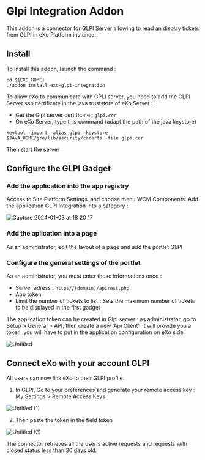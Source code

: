 # Glpi Integration Addon
This addon is a connector for [GLPI Server](https://glpi-project.org/fr/) allowing to read an display tickets from GLPI in eXo Platform instance.

## Install

To install this addon, launch the command : 
```
cd ${EXO_HOME}
./addon install exo-glpi-integration
```

To allow eXo to communicate with GPLI server, you need to add the GLPI Server ssh certificate in the java truststore of eXo Server :

- Get the Glpi server certificate : `glpi.cer`
- On eXo Server, type this command (adapt the path of the java keystore)

```
keytool -import -alias glpi -keystore $JAVA_HOME/jre/lib/security/cacerts -file glpi.cer
``` 

Then start the server

## Configure the GLPI Gadget 

### Add the application into the app registry

Access to Site Platform Settings, and choose menu WCM Components.
Add the application GLPI Integration into a category :

![Capture 2024-01-03 at 18 20 17](https://github.com/exo-addons/glpi-integration/assets/807839/2a0f9b6a-cf99-4de1-ab4a-6d98ea471cc9)

### Add the aplication into a page

As an administrator, edit the layout of a page and add the portlet GLPI

### Configure the general settings of the portlet

As an administrator, you must enter these informations once :

- Server adress : `https//(domain)/apirest.php`
- App token
- Limit the number of tickets to list : Sets the maximum number of tickets to be displayed in the first gadget

The application token can be created in Glpi server : as administrator, go to Setup > General > API, then create a new 'Api Client'. It will provide you a token, you will have to put in the application configuration on eXo side.

![Untitled](https://github.com/exo-addons/glpi-integration/assets/807839/1d36a50d-cad5-4275-a351-09ee031ab781)

## Connect eXo with your account GLPI

All users can now link eXo to their GLPI profile.

1. In GLPI, Go to your preferences and generate your remote access key : My Settings > Remote Access Keys 

![Untitled (1)](https://github.com/exo-addons/glpi-integration/assets/807839/a7b6061a-7f2a-4041-a1fc-d16afb0743ba)

2. Then paste the token in the field token 

![Untitled (2)](https://github.com/exo-addons/glpi-integration/assets/807839/2c094fb1-fc76-4e72-95b4-9604803f6189)


The connector retrieves all the user's active requests and requests with closed status less than 30 days old.

